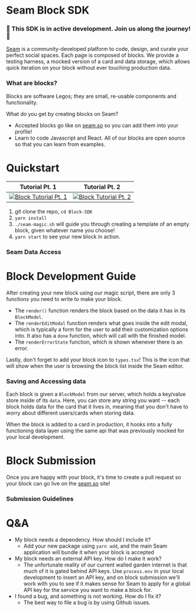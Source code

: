 # Seam Block SDK
### 🚧 This SDK is in active development. Join us along the journey! 🚧

[Seam](https://www.seam.so) is a community-developed platform to code, design, and curate your perfect social spaces. Each page is composed of blocks. We provide a testing harness, a mocked version of a card and data storage, which allows quick iteration on your block without ever touching production data.

### What are blocks?

Blocks are software Legos; they are small, re-usable components and functionality.

What do you get by creating blocks on Seam?
- Accepted blocks go like on [seam.so](https://www.seam.so) so you can add them into your profile!
- Learn to code Javascript and React. All of our blocks are open source so that you can learn from examples.

# Quickstart
| Tutorial Pt. 1      | Tutorial Pt. 2 |
| ----------- | ----------- |
| [![Block Tutorial Pt. 1](https://cdn.loom.com/sessions/thumbnails/95c436357b5b4782a4803577b4a25ad7-with-play.gif)](https://www.loom.com/embed/95c436357b5b4782a4803577b4a25ad7)      | [![Block Tutorial Pt. 2](https://cdn.loom.com/sessions/thumbnails/603a4d998c354b01bb1ac44003f5f7ef-with-play.gif)](https://www.loom.com/embed/603a4d998c354b01bb1ac44003f5f7ef)       |

1. git clone the repo, `cd Block-SDK`
2. `yarn install`
3. `./seam-magic.sh` will guide you through creating a template of an empty block, given whatever name you choose!
4. `yarn start` to see your new block in action.

### Seam Data Access

# Block Development Guide

After creating your new block using our magic script, there are only 3 functions you need to write to make your block.
- The `render()` function renders the block based on the data it has in its `BlockModel`.
- The `renderEditModal` function renders what goes inside the edit modal, which is typically a form for the user to add their customization options into. It also has a `done` function, which will call with the finished model.
- The `renderErrorState` function, which is shown whenever there is an error.

Lastly, don't forget to add your block icon to `types.tsx`! This is the icon that will show when the user is browsing the block list inside the Seam editor.

### Saving and Accessing data

Each block is given a `BlockModel` from our server, which holds a key/value store inside of its `data`. Here, you can store any string you want -- each block holds data for the card that it lives in, meaning that you don't have to worry about different users/cards when storing data.

When the block is added to a card in production, it hooks into a fully functioning data layer using the same api that was previously mocked for your local development.

# Block Submission
Once you are happy with your block, it's time to create a pull request so your block can go live on the [seam.so](www.seam.so) site!

### Submission Guidelines

# Q&A
- My block needs a dependency. How should I include it?
    - Add your new package using `yarn add`, and the main Seam application will bundle it when your block is accepted
- My block needs an external API key. How do I make it work?
    - The unfortunate reality of our current walled garden internet is that much of it is gated behind API keys. Use `process.env` in your local development to insert an API key, and on block submission we'll work with you to see if it makes sense for Seam to apply for a global API key for the service you want to make a block for.
- I found a bug, and something is not working. How do I fix it?
    - The best way to file a bug is by using Github issues.
